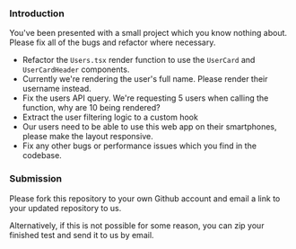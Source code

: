 ### Introduction

You've been presented with a small project which you know nothing about. Please fix all of the bugs and refactor where necessary.

- Refactor the `Users.tsx` render function to use the `UserCard` and `UserCardHeader` components.
- Currently we're rendering the user's full name. Please render their username instead.
- Fix the users API query. We're requesting 5 users when calling the function, why are 10 being rendered?
- Extract the user filtering logic to a custom hook
- Our users need to be able to use this web app on their smartphones, please make the layout responsive.
- Fix any other bugs or performance issues which you find in the codebase.

### Submission

Please fork this repository to your own Github account and email a link to your updated repository to us.

Alternatively, if this is not possible for some reason, you can zip your finished test and send it to us by email.
